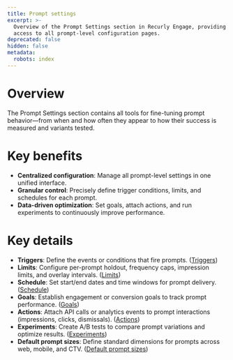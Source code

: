 ```yaml
---
title: Prompt settings
excerpt: >-
  Overview of the Prompt Settings section in Recurly Engage, providing quick
  access to all prompt-level configuration pages.
deprecated: false
hidden: false
metadata:
  robots: index
---
```

# Overview

The Prompt Settings section contains all tools for fine-tuning prompt behavior—from when and how often they appear to how their success is measured and variants tested.

# Key benefits

* **Centralized configuration**: Manage all prompt-level settings in one unified interface.
* **Granular control**: Precisely define trigger conditions, limits, and schedules for each prompt.
* **Data-driven optimization**: Set goals, attach actions, and run experiments to continuously improve performance.

# Key details

* **Triggers**: Define the events or conditions that fire prompts. ([Triggers](triggers))
* **Limits**: Configure per-prompt holdout, frequency caps, impression limits, and overlay intervals. ([Limits](limits))
* **Schedule**: Set start/end dates and time windows for prompt delivery. ([Schedule](schedule))
* **Goals**: Establish engagement or conversion goals to track prompt performance. ([Goals](goals))
* **Actions**: Attach API calls or analytics events to prompt interactions (impressions, clicks, dismissals). ([Actions](actions))
* **Experiments**: Create A/B tests to compare prompt variations and optimize results. ([Experiments](experiments))
* **Default prompt sizes**: Define standard dimensions for prompts across web, mobile, and CTV. ([Default prompt sizes](default-prompt-sizes))